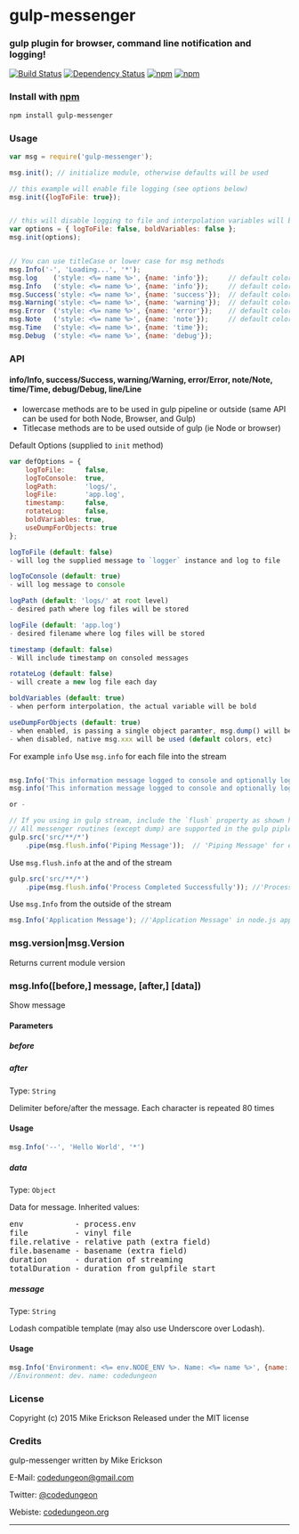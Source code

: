 # gulp-messenger
### gulp plugin for browser, command line notification and logging!

[![Build Status](https://travis-ci.org/mikeerickson/gulp-messenger.svg?branch=master)](https://travis-ci.org/mikeerickson/gulp-messenger) [![Dependency Status](https://gemnasium.com/mikeerickson/gulp-messenger.svg)](https://gemnasium.com/mikeerickson/gulp-messenger) [![npm](https://img.shields.io/npm/dm/localeval.svg)]() [![npm](https://img.shields.io/badge/mocha-passed-green.svg)]()




### Install with [npm](npmjs.org)

```sh
npm install gulp-messenger
```

### Usage

```js
var msg = require('gulp-messenger');

msg.init(); // initialize module, otherwise defaults will be used

// this example will enable file logging (see options below)
msg.init({logToFile: true});


// this will disable logging to file and interpolation variables will be font style as message (no bold)
var options = { logToFile: false, boldVariables: false };
msg.init(options);


// You can use titleCase or lower case for msg methods
msg.Info('-', 'Loading...', '*');
msg.log    ('style: <%= name %>', {name: 'info'});     // default color White
msg.Info   ('style: <%= name %>', {name: 'info'});     // default color Cyan
msg.Success('style: <%= name %>', {name: 'success'});  // default color Green
msg.Warning('style: <%= name %>', {name: 'warning'});  // default color Yellow
msg.Error  ('style: <%= name %>', {name: 'error'});    // default color Red
msg.Note   ('style: <%= name %>', {name: 'note'});     // default color Orange
msg.Time   ('style: <%= name %>', {name: 'time'});
msg.Debug  ('style: <%= name %>', {name: 'debug'});
```


### API
#### info/Info, success/Success, warning/Warning, error/Error, note/Note, time/Time, debug/Debug, line/Line

- lowercase methods are to be used in gulp pipeline or outside (same API can be used for both Node, Browser, and Gulp)
- Titlecase methods are to be used outside of gulp (ie Node or browser)

Default Options (supplied to `init` method)

```js
var defOptions = {
    logToFile:     false,
    logToConsole:  true,
    logPath:       'logs/',
    logFile:       'app.log',
    timestamp:     false,
    rotateLog:     false,
    boldVariables: true, 
    useDumpForObjects: true
};

logToFile (default: false)
- will log the supplied message to `logger` instance and log to file 

logToConsole (default: true)
- will log message to console 

logPath (default: 'logs/' at root level)
- desired path where log files will be stored 

logFile (default: 'app.log')
- desired filename where log files will be stored 

timestamp (default: false)
- Will include timestamp on consoled messages 

rotateLog (default: false)
- will create a new log file each day 

boldVariables (default: true)
- when perform interpolation, the actual variable will be bold

useDumpForObjects (default: true)
- when enabled, is passing a single object paramter, msg.dump() will be used instead of standard console output
- when disabled, native msg.xxx will be used (default colors, etc)


```

For example `info`
Use `msg.info` for each file into the stream

```js

msg.Info('This information message logged to console and optionally log file.  Configured by `options` parameter supplied to `msg.init` method');
msg.info('This information message logged to console and optionally log file.  Configured by `options` parameter supplied to `msg.init` method');

or -

// If you using in gulp stream, include the `flush` property as shown here  
// All messenger routines (except dump) are supported in the gulp pipleline  
gulp.src('src/**/*')
    .pipe(msg.flush.info('Piping Message'));  // 'Piping Message' for each file
```

Use `msg.flush.info` at the and of the stream

```js
gulp.src('src/**/*')
    .pipe(msg.flush.info('Process Completed Successfully')); //'Process Completed Successfully' at the and of stream
```

Use `msg.Info` from the outside of the stream

```js
msg.Info('Application Message'); //'Application Message' in node.js application
```

### msg.version|msg.Version 

Returns current module version

### msg.Info([before,] message, [after,] [data])

Show message

#### Parameters

##### before
##### after
Type: `String`

Delimiter before/after the message. Each character is repeated 80 times

#### Usage

```js
msg.Info('--', 'Hello World', '*')
```

##### data
Type: `Object`

Data for message. Inherited values:

<pre>
env           - process.env
file          - vinyl file
file.relative - relative path (extra field)
file.basename - basename (extra field)
duration      - duration of streaming
totalDuration - duration from gulpfile start
</pre>


##### message
Type: `String`

Lodash compatible template (may also use Underscore over Lodash).

#### Usage

```js
msg.Info('Environment: <%= env.NODE_ENV %>. Name: <%= name %>', {name: 'codedungeon'})
//Environment: dev. name: codedungeon
```


### License

Copyright (c) 2015 Mike Erickson
Released under the MIT license


### Credits

gulp-messenger written by Mike Erickson

E-Mail: [codedungeon@gmail.com](mailto:codedungeon@gmail.com)

Twitter: [@codedungeon](http://twitter.com/codedungeon)

Webiste: [codedungeon.org](http://codedungeon.org)

***
